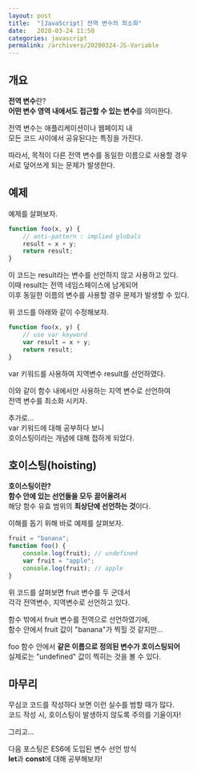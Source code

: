 ```yaml
---
layout: post
title:  "[JavaScript] 전역 변수의 최소화"
date:   2020-03-24 11:50
categories: javascript
permalink: /archivers/20200324-JS-Variable
--- 
```


## 개요
**전역 변수**란?  
**어떤 변수 영역 내에서도 접근할 수 있는 변수**를 의미한다.  

전역 변수는 애플리케이션이나 웹페이지 내   
모든 코드 사이에서 공유된다는 특징을 가진다.  

따라서, 목적이 다른 전역 변수를 동일한 이름으로 사용할 경우  
서로 덮어쓰게 되는 문제가 발생한다.

## 예제
예제를 살펴보자.  
   
```javascript
function foo(x, y) {
    // anti-pattern : implied globals
    result = x + y;
    return result;
}
```

이 코드는 result라는 변수를 선언하지 않고 사용하고 있다.  
이때 result는 전역 네임스페이스에 남게되어  
이후 동일한 이름의 변수를 사용할 경우 문제가 발생할 수 있다.

위 코드를 아래와 같이 수정해보자.  

```javascript
function foo(x, y) {
    // use var keyword
    var result = x + y;
    return result;
}
```

var 키워드를 사용하여 지역변수 result를 선언하였다.  

이와 같이 함수 내에서만 사용하는 지역 변수로 선언하여  
전역 변수를 최소화 시키자.

추가로...  
var 키워드에 대해 공부하다 보니  
호이스팅이라는 개념에 대해 접하게 되었다.  

## 호이스팅(hoisting)
**호이스팅이란?**  
**함수 안에 있는 선언들을 모두 끌어올려서**  
해당 함수 유효 범위의 **최상단에 선언하는 것**이다.


이해를 돕기 위해 바로 예제를 살펴보자.

```javascript
fruit = "banana";
function foo() {
    console.log(fruit); // undefined
    var fruit = "apple";
    console.log(fruit); // apple
}
```

위 코드를 살펴보면 fruit 변수를 두 군데서  
각각 전역변수, 지역변수로 선언하고 있다.

함수 밖에서 fruit 변수를 전역으로 선언하였기에,  
함수 안에서 fruit 값이 "banana"가 찍힐 것 같지만...  

foo 함수 안에서 **같은 이름으로 정의된 변수가 호이스팅되어**  
실제로는 "undefined" 값이 찍히는 것을 볼 수 있다.

## 마무리
무심코 코드를 작성하다 보면 이런 실수를 범할 때가 많다.  
코드 작성 시, 호이스팅이 발생하지 않도록
주의를 기울이자!

그리고...

다음 포스팅은 ES6에 도입된 변수 선언 방식  
**let**과 **const**에 대해 공부해보자!
